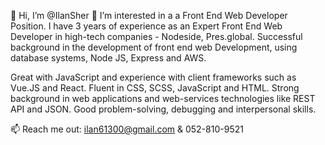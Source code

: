 👋 Hi, I’m @IlanSher 
👀 I’m interested in a a Front End Web Developer Position.
  I have 3 years of experience as an Expert Front End Web Developer in high-tech companies - Nodeside, Pres.global.
  Successful background in the development of front end web Development, using database systems, Node JS, Express and AWS. 

  Great with JavaScript and experience with client frameworks such as Vue.JS and React.
  Fluent in CSS, SCSS, JavaScript and HTML.
  Strong background in web applications and web-services technologies like REST API and JSON.
  Good problem-solving, debugging and interpersonal skills.

📫 Reach me out: ilan61300@gmail.com & 052-810-9521
